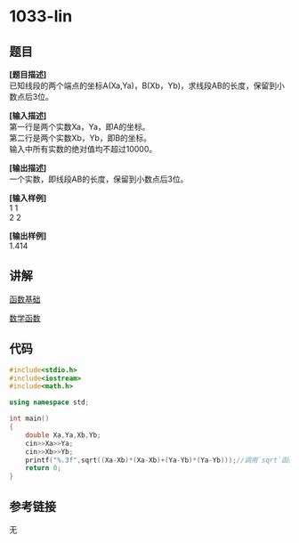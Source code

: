 # 1033-lin
## 题目  
**[题目描述]**  
已知线段的两个端点的坐标A(Xa,Ya)，B(Xb，Yb)，求线段AB的长度，保留到小数点后3位。  

**[输入描述]**   
第一行是两个实数Xa，Ya，即A的坐标。  
第二行是两个实数Xb，Yb，即B的坐标。  
输入中所有实数的绝对值均不超过10000。  

**[输出描述]**  
一个实数，即线段AB的长度，保留到小数点后3位。  

**[输入样例]**  
1 1  
2 2  

**[输出样例]**  
1.414  

## 讲解  
[函数基础](C6.1函数基础)  

[数学函数]([1])  

## 代码  

```cpp
#include<stdio.h>
#include<iostream>
#include<math.h>

using namespace std;

int main()
{
	double Xa,Ya,Xb,Yb;
	cin>>Xa>>Ya;
	cin>>Xb>>Yb;
	printf("%.3f",sqrt((Xa-Xb)*(Xa-Xb)+(Ya-Yb)*(Ya-Yb)));//调用`sqrt`函数
	return 0;
}
```

## 参考链接  
无  
